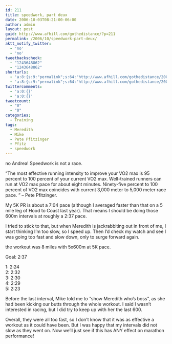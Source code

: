 ```yaml
---
id: 211
title: speedwork, part deux
date: 2006-10-03T08:21:00-06:00
author: admin
layout: post
guid: http://www.afhill.com/gothedistance/?p=211
permalink: /2006/10/speedwork-part-deux/
aktt_notify_twitter:
  - 'no'
  - 'no'
tweetbackscheck:
  - "1243648862"
  - "1243648862"
shorturls:
  - 'a:8:{s:9:"permalink";s:64:"http://www.afhill.com/gothedistance/2006/10/speedwork-part-deux/";s:7:"tinyurl";s:25:"http://tinyurl.com/b2go3x";s:4:"isgd";s:17:"http://is.gd/hfkv";s:5:"bitly";s:18:"http://bit.ly/ERpB";s:5:"snipr";s:22:"http://snipr.com/aqsyp";s:5:"snurl";s:22:"http://snurl.com/aqsyp";s:7:"snipurl";s:24:"http://snipurl.com/aqsyp";s:4:"trim";s:17:"http://tr.im/cqys";}'
  - 'a:8:{s:9:"permalink";s:64:"http://www.afhill.com/gothedistance/2006/10/speedwork-part-deux/";s:7:"tinyurl";s:25:"http://tinyurl.com/b2go3x";s:4:"isgd";s:17:"http://is.gd/hfkv";s:5:"bitly";s:18:"http://bit.ly/ERpB";s:5:"snipr";s:22:"http://snipr.com/aqsyp";s:5:"snurl";s:22:"http://snurl.com/aqsyp";s:7:"snipurl";s:24:"http://snipurl.com/aqsyp";s:4:"trim";s:17:"http://tr.im/cqys";}'
twittercomments:
  - 'a:0:{}'
  - 'a:0:{}'
tweetcount:
  - "0"
  - "0"
categories:
  - Training
tags:
  - Meredith
  - Mike
  - Pete Pfitzinger
  - Pfitz
  - speedwork
---
```

no Andrea! Speedwork is not a race.

&#8220;The most effective running intensity to improve your VO2 max is 95 percent to 100 percent of your current VO2 max. Well-trained runners can run at VO2 max pace for about eight minutes. Ninety-five percent to 100 percent of VO2 max coincides with current 3,000 meter to 5,000 meter race pace. &#8221; &#8211; Pete Pfitzinger.

My 5K PR is about a 7:04 pace (although I averaged faster than that on a 5 mile leg of Hood to Coast last year). That means I should be doing those 600m intervals at roughly a 2:37 pace.

I tried to stick to that, but when Meredith is jackrabbiting out in front of me, I start thinking I&#8217;m too slow, so I speed up. Then I&#8217;d check my watch and see I was going too fast and slow down, only to surge forward again.

the workout was 8 miles with 5x600m at 5K pace. 

Goal: 2:37

1: 2:24  
2: 2:32  
3: 2:30  
4: 2:29  
5: 2:23 

Before the last interval, Mike told me to &#8220;show Meredith who&#8217;s boss&#8221;, as she had been kicking our butts through the whole workout. I said I wasn&#8217;t interested in racing, but I did try to keep up with her the last 600.

Overall, they were all too fast, so I don&#8217;t know that it was as effective a workout as it could have been. But I was happy that my intervals did not slow as they went on. Now we&#8217;ll just see if this has ANY effect on marathon performance!
